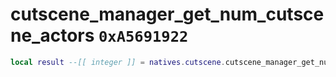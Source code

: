 # cutscene_manager_get_num_cutscene_actors `0xA5691922`

```lua
local result --[[ integer ]] = natives.cutscene.cutscene_manager_get_num_cutscene_actors()
```